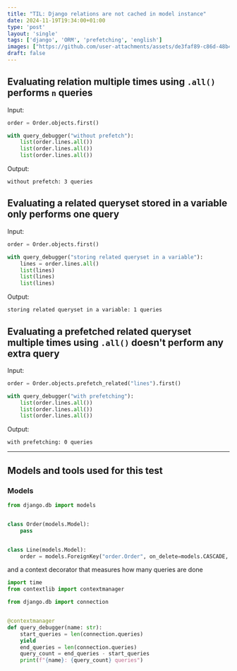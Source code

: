 ```yaml
---                                                                             
title: "TIL: Django relations are not cached in model instance"
date: 2024-11-19T19:34:00+01:00
type: 'post'
layout: 'single'
tags: ['django', 'ORM', 'prefetching', 'english']
images: ["https://github.com/user-attachments/assets/de3faf89-c86d-48b4-9241-67bfa78970d3"]
draft: false
---
```



## Evaluating relation multiple times using `.all()` performs `n` queries
Input:
```python
order = Order.objects.first()

with query_debugger("without prefetch"):
    list(order.lines.all())
    list(order.lines.all())
    list(order.lines.all())
```
Output:
```
without prefetch: 3 queries
```

## Evaluating a related queryset stored in a variable only performs one query
Input:
```python
order = Order.objects.first()

with query_debugger("storing related queryset in a variable"):
    lines = order.lines.all()
    list(lines)
    list(lines)
    list(lines)
```
Output:
```
storing related queryset in a variable: 1 queries
```

## Evaluating a prefetched related queryset multiple times using `.all()` doesn't perform any extra query
Input:
```python
order = Order.objects.prefetch_related("lines").first()

with query_debugger("with prefetching"):
    list(order.lines.all())
    list(order.lines.all())
    list(order.lines.all())
```
Output:
```
with prefetching: 0 queries
```

---

## Models and tools used for this test

### Models

```python
from django.db import models


class Order(models.Model):
    pass


class Line(models.Model):
    order = models.ForeignKey("order.Order", on_delete=models.CASCADE, related_name="lines")
```

and a context decorator that measures how many queries are done

```python
import time
from contextlib import contextmanager

from django.db import connection


@contextmanager
def query_debugger(name: str):
    start_queries = len(connection.queries)
    yield
    end_queries = len(connection.queries)
    query_count = end_queries - start_queries
    print(f"{name}: {query_count} queries")
```
